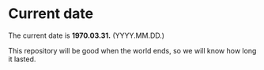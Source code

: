 # Current date

The current date is **1970.03.31.** (YYYY.MM.DD.)

This repository will be good when the world ends, so we will know how long it lasted.